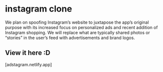 # instagram clone

We plan on spoofing Instagram’s website to juxtapose the app’s original purpose with its increased focus on personalized ads and recent addition of Instagram shopping. We will replace what are typically shared photos or “stories” in the user’s feed with advertisements and brand logos.


## View it here :D
[adstagram.netlify.app]